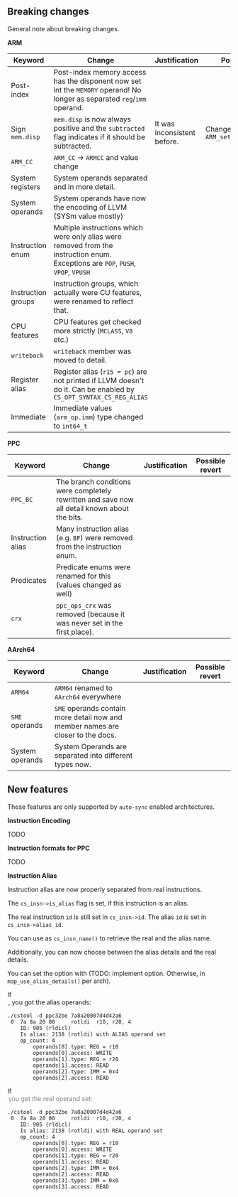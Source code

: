 

## Breaking changes

General note about breaking changes.

**ARM**

| Keyword | Change | Justification | Possible revert |
|---------|--------|---------------|-----------------|
| Post-index | Post-index memory access has the disponent now set int the `MEMORY` operand! No longer as separated `reg`/`imm` operand. |||
| Sign `mem.disp` | `mem.disp` is now always positive and the `subtracted` flag indicates if it should be subtracted. | It was inconsistent before. | Change behavior in `ARM_set_detail_op_imm()` |
| `ARM_CC` | `ARM_CC` → `ARMCC` and value change | | |
| System registers | System operands separated and in more detail. |||
| System operands | System operands have now the encoding of LLVM (SYSm value mostly) |||
| Instruction enum | Multiple instructions which were only alias were removed from the instruction enum. Exceptions are `POP`, `PUSH`, `VPOP`, `VPUSH` |||
| Instruction groups| Instruction groups, which actually were CU features, were renamed to reflect that. |||
| CPU features | CPU features get checked more strictly (`MCLASS`, `V8` etc.) |||
| `writeback` | `writeback` member was moved to detail. |||
| Register alias | Register alias (`r15 = pc`) are not printed if LLVM doesn't do it. Can be enabled by `CS_OPT_SYNTAX_CS_REG_ALIAS` |||
| Immediate | Immediate values (`arm_op.imm`) type changed to `int64_t` |||

**PPC**


| Keyword | Change | Justification | Possible revert |
|---------|--------|---------------|-----------------|
| `PPC_BC` | The branch conditions were completely rewritten and save now all detail known about the bits. |||
| Instruction alias | Many instruction alias (e.g. `BF`) were removed from the instruction enum. |||
| Predicates | Predicate enums were renamed for this (values changed as well) |||
| `crx` | `ppc_ops_crx` was removed (because it was never set in the first place). |||


**AArch64**


| Keyword | Change | Justification | Possible revert |
|---------|--------|---------------|-----------------|
| `ARM64` | `ARM64` renamed to `AArch64` everywhere |||
| `SME` operands | `SME` operands contain more detail now and member names are closer to the docs. |||
| System operands | System Operands are separated into different types now. |||


## New features

These features are only supported by `auto-sync` enabled architectures.

**Instruction Encoding**

TODO

**Instruction formats for PPC**

TODO

**Instruction Alias**

Instruction alias are now properly separated from real instructions.

The `cs_insn->is_alias` flag is set, if this instruction is an alias.

The real instruction `id` is still set in `cs_insn->id`.
The alias `id` is set in `cs_insn->alias_id`.

You can use as `cs_insn_name()` to retrieve the real and the alias name.

Additionally, you can now choose between the alias details and the real details.

You can set the option with (TODO: implement option. Otherwise, in `map_use_alias_details()` per arch).

If <OPTION IS SET>, you got the alias operands:

```
./cstool -d ppc32be 7a8a20007d4d42a6
 0  7a 8a 20 00  	rotldi	r10, r20, 4
	ID: 905 (rldicl)
	Is alias: 2138 (rotldi) with ALIAS operand set
	op_count: 4
		operands[0].type: REG = r10
		operands[0].access: WRITE
		operands[1].type: REG = r20
		operands[1].access: READ
		operands[2].type: IMM = 0x4
		operands[2].access: READ
```

If <OPTION IS DISABLED> you get the `real` operand set:

```
./cstool -d ppc32be 7a8a20007d4d42a6
 0  7a 8a 20 00  	rotldi	r10, r20, 4
	ID: 905 (rldicl)
	Is alias: 2138 (rotldi) with REAL operand set
	op_count: 4
		operands[0].type: REG = r10
		operands[0].access: WRITE
		operands[1].type: REG = r20
		operands[1].access: READ
		operands[2].type: IMM = 0x4
		operands[2].access: READ
		operands[3].type: IMM = 0x0
		operands[3].access: READ

```
